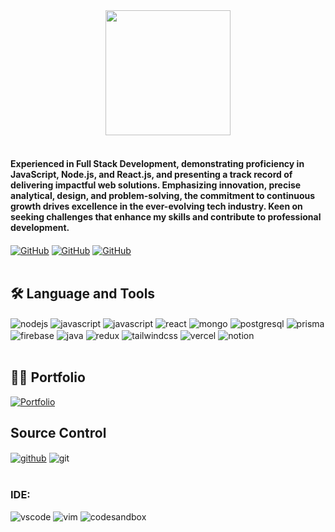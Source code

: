 <div align="center">
<img src="https://media.giphy.com/media/jdPMeyv9rn0hZHh8n9/giphy.gif" width="200"/>
</div>
<br />
<div>
<h4>
Experienced in Full Stack Development, demonstrating proficiency in JavaScript, Node.js, and React.js, and presenting a track record of delivering impactful web solutions. Emphasizing innovation, precise analytical, design, and problem-solving, the commitment to continuous growth drives excellence in the ever-evolving tech industry. Keen on seeking challenges that enhance my skills and contribute to professional development.
</h4>
<a href="https://twitter.com/hadi21k"><img src="https://img.shields.io/badge/Twitter-1DA1F2?style=for-the-badge&logo=twitter&logoColor=white" alt="GitHub" align="center" /></a>
<a href="https://instagram.com/hadi21k"><img src="https://img.shields.io/badge/Instagram-E4405F?style=for-the-badge&logo=instagram&logoColor=white" alt="GitHub" align="center" /></a>
<a href="https://www.linkedin.com/in/hadi-diab-564b05195"><img src="https://img.shields.io/badge/LinkedIn-0077B5?style=for-the-badge&logo=linkedin&logoColor=white" alt="GitHub" align="center" /></a>
</div>
<br />
<div>
</div>

## :hammer_and_wrench: Language and Tools

<div>
<img src="https://img.shields.io/badge/Node.js-43853D?style=for-the-badge&logo=node.js&logoColor=white" alt="nodejs" align="center" />
<img src="https://img.shields.io/badge/JavaScript-323330?style=for-the-badge&logo=javascript&logoColor=F7DF1E" alt="javascript" align="center" />
<img src="https://img.shields.io/badge/TypeScript-007ACC?style=for-the-badge&logo=typescript&logoColor=white" alt="javascript" align="center" />
<img src="https://img.shields.io/badge/React-20232A?style=for-the-badge&logo=react&logoColor=61DAFB" alt="react" align="center" />
<img src="https://img.shields.io/badge/MongoDB-4EA94B?style=for-the-badge&logo=mongodb&logoColor=white" alt="mongo" align="center" />
<img src="https://img.shields.io/badge/PostgreSQL-316192?style=for-the-badge&logo=postgresql&logoColor=white" alt="postgresql" align="center" />
<img src="https://img.shields.io/badge/Prisma-3982CE?style=for-the-badge&logo=Prisma&logoColor=white" alt="prisma" align="center" />
<img src="https://img.shields.io/badge/firebase-ffca28?style=for-the-badge&logo=firebase&logoColor=black" alt="firebase" align="center" />
<img src="https://img.shields.io/badge/Java-ED8B00?style=for-the-badge&logo=openjdk&logoColor=white" alt="java" align="center" />
<img src="https://img.shields.io/badge/Redux-593D88?style=for-the-badge&logo=redux&logoColor=white" alt="redux" align="center" />
<img src="https://img.shields.io/badge/Tailwind_CSS-38B2AC?style=for-the-badge&logo=tailwind-css&logoColor=white" alt="tailwindcss" align="center" />
<img src="https://img.shields.io/badge/Vercel-000000?style=for-the-badge&logo=vercel&logoColor=white" alt="vercel" align="center" />
<img src="https://img.shields.io/badge/Notion-000000?style=for-the-badge&logo=notion&logoColor=white" alt="notion" align="center" />
  

</div>

<br />

## :man_technologist: Portfolio
<a href="https://hadii.vercel.app">
<img src="https://img.shields.io/badge/website-000000?style=for-the-badge&logo=About.me&logoColor=white" alt="Portfolio" align="center" />
</a>

## Source Control

<div>
<a href="https://github.com/hadi21k"><img src="https://img.shields.io/badge/GitHub-100000?style=for-the-badge&logo=github&logoColor=white" alt="github" align="center" /></a>
<img src="https://img.shields.io/badge/Git-F05032?style=for-the-badge&logo=git&logoColor=white" alt="git" align="center" />
</div>

<br />

### IDE:  

<div>
<img src="https://img.shields.io/badge/Visual_Studio_Code-0078D4?style=for-the-badge&logo=visual%20studio%20code&logoColor=white" alt="vscode" />
<img src="https://img.shields.io/badge/VIM-%2311AB00.svg?&style=for-the-badge&logo=vim&logoColor=white" alt="vim" />
<img src="https://img.shields.io/badge/Codesandbox-000000?style=for-the-badge&logo=CodeSandbox&logoColor=white" alt="codesandbox" />
</div>
